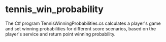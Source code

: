# tennis_win_probability
The C# program TennisWinningProbabilities.cs calculates a player's game and set winning probabilities for different score scenarios, based on the player's service and return point winning probability.
